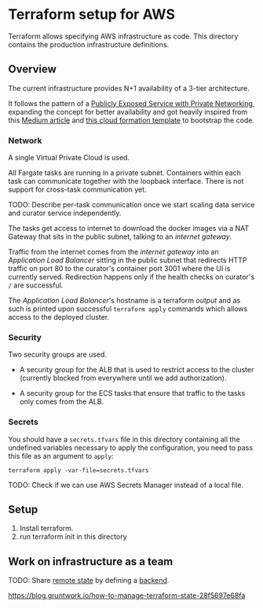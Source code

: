 # Terraform setup for AWS

Terraform allows specifying AWS infrastructure as code.
This directory contains the production infrastructure definitions.

## Overview

The current infrastructure provides N+1 availability of a 3-tier architecture.

It follows the pattern of a [Publicly Exposed Service with Private Networking](https://github.com/awslabs/aws-cloudformation-templates/tree/master/aws/services/ECS#publicly-exposed-service-with-private-networking), expanding the concept for better availability and got heavily inspired from this [Medium article](https://medium.com/@bradford_hamilton/deploying-containers-on-amazons-ecs-using-fargate-and-terraform-part-2-2e6f6a3a957f) and [this cloud formation template](https://github.com/awslabs/aws-cloudformation-templates/blob/master/aws/services/ECS/FargateLaunchType/services/private-subnet-public-service.yml) to bootstrap the code.

### Network

A single Virtual Private Cloud is used.

All Fargate tasks are running in a private subnet.
Containers within each task can communicate together with the loopback interface. There is not support for cross-task communication yet.

TODO: Describe per-task communication once we start scaling data service and curator service independently.

The tasks get access to internet to download the docker images via a NAT Gateway that sits in the public subnet, talking to an _internet gateway_.

Traffic from the internet comes from the _internet gateway_ into an _Application Load Balancer_ sitting in the public subnet that redirects HTTP traffic on port 80 to the curator's container port 3001 where the UI is currently served. Redirection happens only if the health checks on curator's `/` are successful.

The _Application Load Balancer_'s hostname is a terraform _output_ and as such is printed upon successful `terraform apply` commands which allows access to the deployed cluster.

### Security

Two security groups are used.

- A security group for the ALB that is used to restrict access to the cluster (currently blocked from everywhere until we add authorization).

- A security group for the ECS tasks that ensure that traffic to the tasks only comes from the ALB.

### Secrets

You should have a `secrets.tfvars` file in this directory containing all the undefined variables necessary to apply the configuration, you need to pass this file as an argument to `apply`:

```
terraform apply -var-file=secrets.tfvars
```

TODO: Check if we can use AWS Secrets Manager instead of a local file.

## Setup

1. Install terraform.
2. run terraform init in this directory

## Work on infrastructure as a team

TODO: Share [remote state](https://www.terraform.io/docs/state/remote.html) by defining a [backend](https://www.terraform.io/docs/backends/index.html).

https://blog.gruntwork.io/how-to-manage-terraform-state-28f5697e68fa